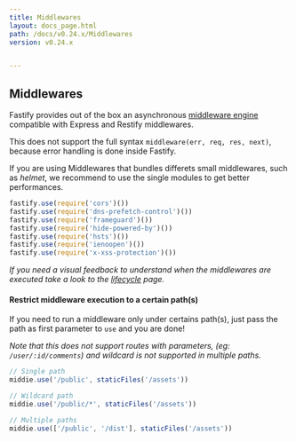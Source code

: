 ```yaml
---
title: Middlewares
layout: docs_page.html
path: /docs/v0.24.x/Middlewares
version: v0.24.x


---
```


## Middlewares

Fastify provides out of the box an asynchronous [middleware engine](https://github.com/fastify/middie) compatible with Express and Restify middlewares.

This does not support the full syntax `middleware(err, req, res, next)`, because error handling is done inside Fastify.

If you are using Middlewares that bundles differets small middlewares, such as *helmet*, we recommend to use the single modules to get better performances.

```js
fastify.use(require('cors')())
fastify.use(require('dns-prefetch-control')())
fastify.use(require('frameguard')())
fastify.use(require('hide-powered-by')())
fastify.use(require('hsts')())
fastify.use(require('ienoopen')())
fastify.use(require('x-xss-protection')())
```
*If you need a visual feedback to understand when the middlewares are executed take a look to the [lifecycle](/docs/v0.24.x/Lifecycle) page.*

<a name="restrict-usage"></a>
#### Restrict middleware execution to a certain path(s)
If you need to run a middleware only under certains path(s), just pass the path as first parameter to `use` and you are done!  

*Note that this does not support routes with parameters, (eg: `/user/:id/comments`) and wildcard is not supported in multiple paths.*
```js
// Single path
middie.use('/public', staticFiles('/assets'))

// Wildcard path
middie.use('/public/*', staticFiles('/assets'))

// Multiple paths
middie.use(['/public', '/dist'], staticFiles('/assets'))

```
